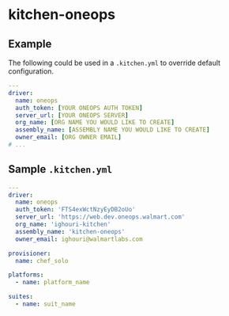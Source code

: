 # kitchen-oneops

## Example

The following could be used in a `.kitchen.yml` to override default configuration.

```yaml
---
driver:
  name: oneops
  auth_token: [YOUR ONEOPS AUTH TOKEN]
  server_url: [YOUR ONEOPS SERVER]
  org_name: [ORG NAME YOU WOULD LIKE TO CREATE]
  assembly_name: [ASSEMBLY NAME YOU WOULD LIKE TO CREATE]
  owner_email: [ORG OWNER EMAIL]
# ...
```

## Sample `.kitchen.yml`
```yaml
---
driver:
  name: oneops
  auth_token: 'FTS4exWctNzyEyDB2oUo'
  server_url: 'https://web.dev.oneops.walmart.com'
  org_name: 'ighouri-kitchen'
  assembly_name: 'kitchen-oneops'
  owner_email: ighouri@walmartlabs.com

provisioner:
  name: chef_solo

platforms:
  - name: platform_name

suites:
  - name: suit_name
```